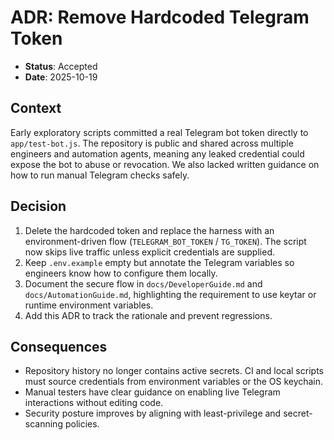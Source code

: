 # ADR: Remove Hardcoded Telegram Token

- **Status**: Accepted
- **Date**: 2025-10-19

## Context
Early exploratory scripts committed a real Telegram bot token directly to `app/test-bot.js`. The repository is public and shared across multiple engineers and automation agents, meaning any leaked credential could expose the bot to abuse or revocation. We also lacked written guidance on how to run manual Telegram checks safely.

## Decision
1. Delete the hardcoded token and replace the harness with an environment-driven flow (`TELEGRAM_BOT_TOKEN` / `TG_TOKEN`). The script now skips live traffic unless explicit credentials are supplied.
2. Keep `.env.example` empty but annotate the Telegram variables so engineers know how to configure them locally.
3. Document the secure flow in `docs/DeveloperGuide.md` and `docs/AutomationGuide.md`, highlighting the requirement to use keytar or runtime environment variables.
4. Add this ADR to track the rationale and prevent regressions.

## Consequences
- Repository history no longer contains active secrets. CI and local scripts must source credentials from environment variables or the OS keychain.
- Manual testers have clear guidance on enabling live Telegram interactions without editing code.
- Security posture improves by aligning with least-privilege and secret-scanning policies.
